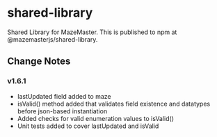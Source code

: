 # shared-library

Shared Library for MazeMaster. This is published to npm at @mazemasterjs/shared-library.

## Change Notes

### v1.6.1

- lastUpdated field added to maze
- isValid() method added that validates field existence and datatypes before json-based instantiation
- Added checks for valid enumeration values to isValid()
- Unit tests added to cover lastUpdated and isValid
